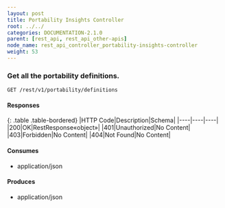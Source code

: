 ```yaml
---
layout: post
title: Portability Insights Controller
root: ../../
categories: DOCUMENTATION-2.1.0
parent: [rest_api, rest_api_other-apis]
node_name: rest_api_controller_portability-insights-controller
weight: 53
---
```


### Get all the portability definitions.
```
GET /rest/v1/portability/definitions
```

#### Responses

{: .table .table-bordered}
|HTTP Code|Description|Schema|
|----|----|----|
|200|OK|RestResponse«object»|
|401|Unauthorized|No Content|
|403|Forbidden|No Content|
|404|Not Found|No Content|


#### Consumes

* application/json

#### Produces

* application/json

